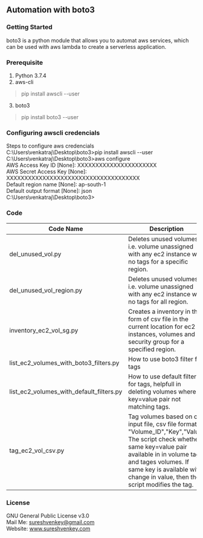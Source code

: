 ## Automation with boto3
### Getting Started
boto3 is a python module that allows you to automat aws services, which can be used with aws lambda to create a serverless application.
### Prerequisite  
1. Python 3.7.4
2. aws-cli
>pip install awscli --user
3. boto3
>pip install boto3 --user
### Configuring awscli credencials
Steps to configure aws credencials  
C:\Users\venkatraj\Desktop\boto3>pip install awscli --user  
C:\Users\venkatraj\Desktop\boto3>aws configure  
AWS Access Key ID [None]: XXXXXXXXXXXXXXXXXXXXXX  
AWS Secret Access Key [None]: XXXXXXXXXXXXXXXXXXXXXXXXXXXXXXXXXXXXX  
Default region name [None]: ap-south-1  
Default output format [None]: json  
C:\Users\venkatraj\Desktop\boto3>  

### Code  
Code Name | Description
----------|-------------
del_unused_vol.py | Deletes unused volumes i.e. volume unassigned with any ec2 instance with no tags for a specific region.
del_unused_vol_region.py | Deletes unused volumes i.e. volume unassigned with any ec2 instance with no tags for all region.
inventory_ec2_vol_sg.py | Creates a inventory in the form of csv file in the current location for ec2 instances, volumes and security group for a specified region.
list_ec2_volumes_with_boto3_filters.py | How to use boto3 filter for tags
list_ec2_volumes_with_default_filters.py | How to use default filter for tags, helpfull in deleting volumes where key=value pair not matching tags.
tag_ec2_vol_csv.py | Tag volumes based on csv input file, csv file format, "Volume_ID","Key","Value" The script check whether same key=value pair available in in volume tags and tages volumes. If same key is available with change in value, then the script modifies the tag. 

### License
GNU General Public License v3.0  
Mail Me: sureshvenkey@gmail.com  
Website: www.sureshvenkey.com


